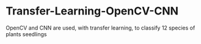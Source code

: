 # Transfer-Learning-OpenCV-CNN
OpenCV and CNN are used, with transfer learning, to classify 12 species of plants seedlings
